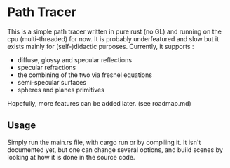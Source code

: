 # Path Tracer

This is a simple path tracer written in pure rust (no GL) and running on the cpu (multi-threaded) for now. It is probably underfeatured and slow but it exists mainly for (self-)didactic purposes.
Currently, it supports : 
 * diffuse, glossy and specular reflections
 * specular refractions 
 * the combining of the two via fresnel equations
 * semi-specular surfaces
 * spheres and planes primitives

Hopefully, more features can be added later. (see roadmap.md)

## Usage

Simply run the main.rs file, with cargo run or by compiling it.
It isn't documented yet, but one can change several options, and build scenes by looking at how it is done in the source code.
